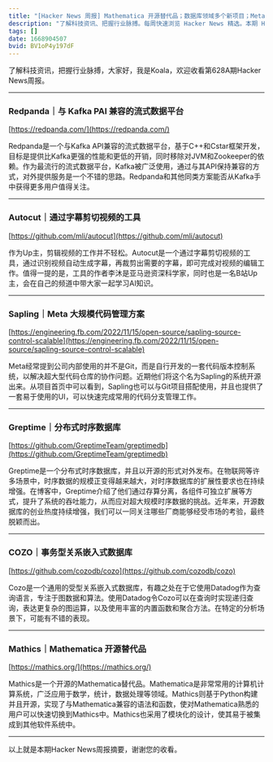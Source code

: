 ```yaml
---
title: "[Hacker News 周报] Mathematica 开源替代品；数据库领域多个新项目；Meta 大规模代码管理方案"
description: "了解科技资讯、把握行业脉搏。每周快速浏览 Hacker News 精选。本期 Hacker Newsletter 地址：https://mailchi.mp/hackernewsletter/628"
tags: []
date: 1668904507
bvid: BV1oP4y197dF
---
```

了解科技资讯，把握行业脉搏，大家好，我是Koala，欢迎收看第628A期Hacker News周报。

---
### Redpanda｜与 Kafka PAI 兼容的流式数据平台
[https://redpanda.com/](https://redpanda.com/)

Redpanda是一个与Kafka API兼容的流式数据平台，基于C++和Cstar框架开发，目标是提供比Kafka更强的性能和更低的开销，同时移除对JVM和Zookeeper的依赖。作为最流行的流式数据平台，Kafka被广泛使用，通过与其API保持兼容的方式，对外提供服务是一个不错的思路。Redpanda和其他同类方案能否从Kafka手中获得更多用户值得关注。

---
### Autocut｜通过字幕剪切视频的工具
[https://github.com/mli/autocut](https://github.com/mli/autocut)

作为Up主，剪辑视频的工作并不轻松。Autocut是一个通过字幕剪切视频的工具，通过识别视频自动生成字幕，再裁剪出需要的字幕，即可完成对视频的编辑工作。值得一提的是，工具的作者李沐是亚马逊资深科学家，同时也是一名B站Up主，会在自己的频道中带大家一起学习AI知识。

---
### Sapling｜Meta 大规模代码管理方案
[https://engineering.fb.com/2022/11/15/open-source/sapling-source-control-scalable](https://engineering.fb.com/2022/11/15/open-source/sapling-source-control-scalable)

Meta经常提到公司内部使用的并不是Git，而是自行开发的一套代码版本控制系统，以解决超大型代码仓库的协作问题。近期他们将这个名为Sapling的系统开源出来。从项目首页中可以看到，Sapling也可以与Git项目搭配使用，并且也提供了一套易于使用的UI，可以快速完成常用的代码分支管理工作。

---
### Greptime｜分布式时序数据库
[https://github.com/GreptimeTeam/greptimedb](https://github.com/GreptimeTeam/greptimedb)

Greptime是一个分布式时序数据库，并且以开源的形式对外发布。在物联网等许多场景中，时序数据的规模正变得越来越大，对时序数据库的扩展性要求也在持续增强。在博客中，Greptime介绍了他们通过存算分离，各组件可独立扩展等方式，提升了系统的吞吐能力，从而应对超大规模时序数据的挑战。近年来，开源数据库的创业热度持续增强，我们可以一同关注哪些厂商能够经受市场的考验，最终脱颖而出。

---
### COZO｜事务型关系嵌入式数据库
[https://github.com/cozodb/cozo](https://github.com/cozodb/cozo)

Cozo是一个通用的受型关系嵌入式数据库，有趣之处在于它使用Datadog作为查询语言，专注于图数据和算法。使用Datadog令Cozo可以在查询时实现递归查询，表达更复杂的图运算，以及使用丰富的内置函数和聚合方法。在特定的分析场景下，可能有不错的表现。

---
### Mathics｜Mathematica 开源替代品
[https://mathics.org/](https://mathics.org/)

Mathics是一个开源的Mathematica替代品。Mathematica是非常常用的计算机计算系统，广泛应用于数学，统计，数据处理等领域。Mathics则基于Python构建并且开源，实现了与Mathematica兼容的语法和函数，使对Mathematica熟悉的用户可以快速切换到Mathics中。Mathics也采用了模块化的设计，使其易于被集成到其他软件系统中。

---

以上就是本期Hacker News周报摘要，谢谢您的收看。


